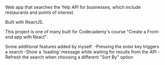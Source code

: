 Web app that searches the Yelp API for businesses, which include restaurants and points of interest.

Built with ReactJS.

This project is one of many built for Codecademy's course "Create a Front-end app with React". 

Some additional features added by myself:
-Pressing the enter key triggers a search
-Show a 'loading' message while waiting for results from the API
-Refresh the search when choosing a different "Sort By" option
